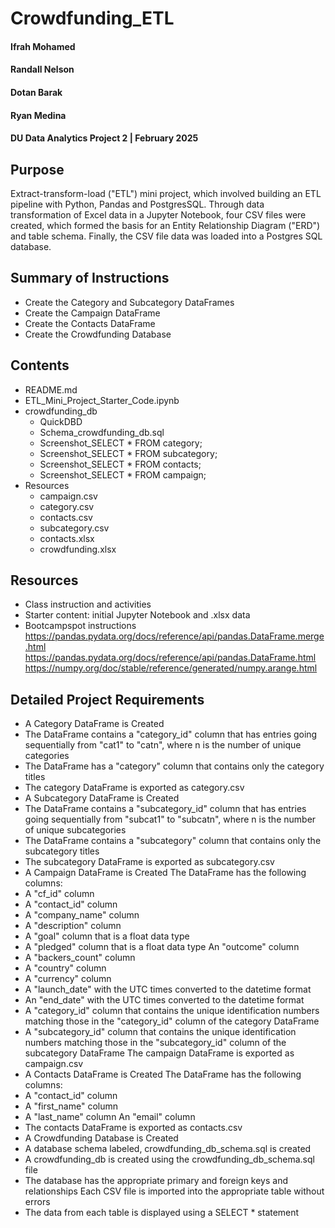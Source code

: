 # Crowdfunding_ETL

#### Ifrah Mohamed
#### Randall Nelson
#### Dotan Barak 
#### Ryan Medina

#### DU Data Analytics Project 2 | February 2025

## Purpose

Extract-transform-load ("ETL") mini project, which involved building an ETL pipeline with Python, Pandas and PostgresSQL. Through data transformation of Excel data in a Jupyter Notebook, four CSV files were created, which formed the basis for an Entity Relationship Diagram ("ERD") and table schema. Finally, the CSV file data was loaded into a Postgres SQL database.

## Summary of Instructions
* Create the Category and Subcategory DataFrames
* Create the Campaign DataFrame
* Create the Contacts DataFrame
* Create the Crowdfunding Database

## Contents
* README.md
* ETL_Mini_Project_Starter_Code.ipynb
* crowdfunding_db
    * QuickDBD
    * Schema_crowdfunding_db.sql
    * Screenshot_SELECT * FROM category;
    * Screenshot_SELECT * FROM subcategory;
    * Screenshot_SELECT * FROM contacts;
    * Screenshot_SELECT * FROM campaign;
* Resources
    * campaign.csv
    * category.csv
    * contacts.csv
    * subcategory.csv
    * contacts.xlsx
    * crowdfunding.xlsx

## Resources
* Class instruction and activities
* Starter content: initial Jupyter Notebook and .xlsx data
* Bootcampspot instructions
https://pandas.pydata.org/docs/reference/api/pandas.DataFrame.merge.html
https://pandas.pydata.org/docs/reference/api/pandas.DataFrame.html
https://numpy.org/doc/stable/reference/generated/numpy.arange.html



## Detailed Project Requirements
* A Category DataFrame is Created 
* The DataFrame contains a "category_id" column that has entries going sequentially from "cat1" to "catn", where n is the number of unique categories 
* The DataFrame has a "category" column that contains only the category titles 
* The category DataFrame is exported as category.csv 
* A Subcategory DataFrame is Created 
* The DataFrame contains a "subcategory_id" column that has entries going sequentially from "subcat1" to "subcatn", where n is the number of unique subcategories 
* The DataFrame contains a "subcategory" column that contains only the subcategory titles 
* The subcategory DataFrame is exported as subcategory.csv 
* A Campaign DataFrame is Created 
The DataFrame has the following columns: 
* A "cf_id" column
* A "contact_id" column
* A "company_name" column
* A "description" column
* A "goal" column that is a float data type
* A "pledged" column that is a float data type
An "outcome" column
* A "backers_count" column
* A "country" column
* A "currency" column
* A "launch_date" with the UTC times converted to the datetime format
* An "end_date" with the UTC times converted to the datetime format
* A "category_id" column that contains the unique identification numbers matching those in the "category_id" column of the category DataFrame
* A "subcategory_id" column that contains the unique identification numbers matching those in the "subcategory_id" column of the subcategory DataFrame
The campaign DataFrame is exported as campaign.csv 
* A Contacts DataFrame is Created 
The DataFrame has the following columns: 
* A "contact_id" column
* A "first_name" column
* A "last_name" column
An "email" column
* The contacts DataFrame is exported as contacts.csv 
* A Crowdfunding Database is Created 
* A database schema labeled, crowdfunding_db_schema.sql is created 
* A crowdfunding_db is created using the crowdfunding_db_schema.sql file 
* The database has the appropriate primary and foreign keys and relationships 
Each CSV file is imported into the appropriate table without errors 
* The data from each table is displayed using a SELECT * statement 
